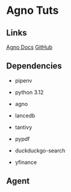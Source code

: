 # Agno Tuts

## Links
[Agno Docs](https://docs.agno.com/get-started/agents)
[GitHub](https://github.com/agno-agi/agno)

## Dependencies

- pipenv
- python 3.12

- agno
- lancedb
- tantivy
- pypdf
- duckduckgo-search
- yfinance

## Agent

```py

```
